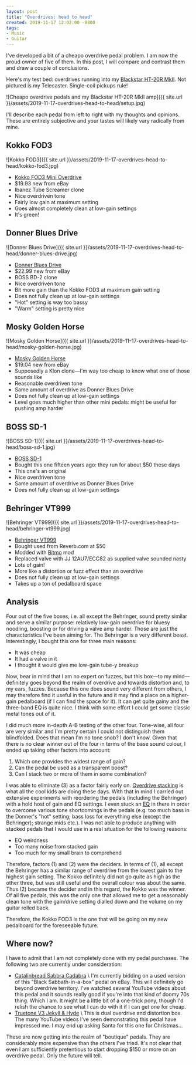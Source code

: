 ```yaml
---
layout: post
title: "Overdrives: head to head"
created: 2019-11-17 12:02:00 -0800
tags:
- Music
- Guitar
---
```

I've developed a bit of a cheapo overdrive pedal problem. I am now the proud owner of five of them. In this post, I will compare and contrast them and draw a couple of conclusions.

Here's my test bed: overdrives running into my [Blackstar HT-20R MkII][ht-20r-mkii]. Not pictured is my Telecaster. Single-coil pickups rule!

![Cheapo overdrive pedals and my Blackstar HT-20R MkII amp]({{ site.url }}/assets/2019-11-17-overdrives-head-to-head/setup.jpg)

I'll describe each pedal from left to right with my thoughts and opinions. These are entirely subjective and your tastes will likely vary radically from mine.

## Kokko FOD3

![Kokko FOD3]({{ site.url }}/assets/2019-11-17-overdrives-head-to-head/kokko-fod3.jpg)

* [Kokko FOD3 Mini Overdrive][kokko-fod3]
* $19.93 new from eBay
* Ibanez Tube Screamer clone
* Nice overdriven tone
* Fairly low gain at maximum setting
* Goes almost completely clean at low-gain settings
* It's green!

## Donner Blues Drive

![Donner Blues Drive]({{ site.url }}/assets/2019-11-17-overdrives-head-to-head/donner-blues-drive.jpg)

* [Donner Blues Drive][donner-blues-drive]
* $22.99 new from eBay
* BOSS BD-2 clone
* Nice overdriven tone
* Bit more gain than the Kokko FOD3 at maximum gain setting
* Does not fully clean up at low-gain settings
* "Hot" setting is way too bassy
* "Warm" setting is pretty nice

## Mosky Golden Horse

![Mosky Golden Horse]({{ site.url }}/assets/2019-11-17-overdrives-head-to-head/mosky-golden-horse.jpg)

* [Mosky Golden Horse][mosky-golden-horse]
* $19.04 new from eBay
* Supposedly a Klon clone&mdash;I'm way too cheap to know what one of those sounds like
* Reasonable overdriven tone
* Same amount of overdrive as Donner Blues Drive
* Does not fully clean up at low-gain settings
* Level goes much higher than other mini pedals: might be useful for pushing amp harder

## BOSS SD-1

![BOSS SD-1]({{ site.url }}/assets/2019-11-17-overdrives-head-to-head/boss-sd-1.jpg)

* [BOSS SD-1][boss-sd-1]
* Bought this one fifteen years ago: they run for about $50 these days
* This one's an original
* Nice overdriven tone
* Same amount of overdrive as Donner Blues Drive
* Does not fully clean up at low-gain settings

## Behringer VT999

![Behringer VT999]({{ site.url }}/assets/2019-11-17-overdrives-head-to-head/behringer-vt999.jpg)

* [Behringer VT999][behringer-vt999]
* Bought used from Reverb.com at $50
* Modded with [Bitmo][bitmo] mod
* Replaced valve with JJ 12AU7/ECC82 as supplied valve sounded nasty
* Lots of gain!
* More like a distortion or fuzz effect than an overdrive
* Does not fully clean up at low-gain settings
* Takes up a ton of pedalboard space

## Analysis

Four out of the five boxes, i.e. all except the Behringer, sound pretty similar and serve a similar purpose: relatively low-gain overdrive for bluesy noodling, boosting or for driving a valve amp harder. Those are just the characteristics I've been aiming for. The Behringer is a very different beast. Interestingly, I bought this one for three main reasons:

* It was cheap
* It had a valve in it
* I thought it would give me low-gain tube-y breakup

Now, bear in mind that I am no expert on fuzzes, but this box&mdash;to my mind&mdash;definitely goes beyond the realm of overdrive and towards distortion and, to my ears, fuzzes. Because this one does sound very different from others, I may therefore find it useful in the future and it may find a place on a higher-gain pedalboard (if I can find the space for it). It can get quite gainy and the three-band EQ is quite nice. I think with some effort I could get some classic metal tones out of it.

I did much more in-depth A-B testing of the other four. Tone-wise, all four are very similar and I'm pretty certain I could not distinguish them blindfolded. Does that mean I'm no tone snob? I don't know. Given that there is no clear winner out of the four in terms of the base sound colour, I ended up taking other factors into account:

1. Which one provides the widest range of gain?
2. Can the pedal be used as a transparent boost?
3. Can I stack two or more of them in some combination?

I was able to eliminate (3) as a factor fairly early on. [Overdrive stacking][sweetwater-stacking] is what all the cool kids are doing these days. With that in mind I carried out extensive experiments with reordering the pedals (including the Behringer) with a hold host of gain and EQ settings. I even stuck an [EQ][behringer-eq700] in there in order to overcome various tone shortcomings in the pedals (e.g. too much bass in the Donner's "hot" setting; bass loss for everything else (except the Behringer); strange mids etc.). I was not able to produce anything with stacked pedals that I would use in a real situation for the following reasons:

* EQ weirdness
* Too many noise from stacked gain
* Too much for my small brain to comprehend

Therefore, factors (1) and (2) were the deciders. In terms of (1), all except the Behringer has a similar range of overdrive from the lowest gain to the highest gain setting. The Kokko definitely did not go quite as high as the other three, but was still useful and the overall colour was about the same. Thus (2) became the decider and in this regard, the Kokko was the winner. Of all five pedals, this was the only one that allowed me to get a reasonably clean tone with the gain/drive setting dialled down and the volume on my guitar rolled back.

Therefore, the Kokko FOD3 is the one that will be going on my new pedalboard for the foreseeable future.

## Where now?

I have to admit that I am not completely done with my pedal purchases. The following two are currently under consideration:

* [Catalinbread Sabbra Cadabra][sabbra-cadabra] \\
I'm currently bidding on a used version of this "Black Sabbath-in-a-box" pedal on eBay. This will definitely go beyond overdrive territory. I've watched several YouTube videos about this pedal and it sounds really good if you're into that kind of doomy 70s thing. Which I am. It might be a little bit of a one-trick pony, though I'd relish the chance to see what I can do with it if I can get one for cheap.
* [Truetone V3 Jekyll & Hyde][jekyll-and-hyde] \\
This is dual overdrive and distortion box. The many YouTube videos I've seen demonstrating this pedal have impressed me. I may end up asking Santa for this one for Christmas...

These are now getting into the realm of "boutique" pedals. They are considerably more expensive than the others I've tried. It's not clear that even I am sufficiently pretentious to start dropping $150 or more on an overdrive pedal. Only the future will tell.

[behringer-eq700]: https://www.behringer.com/Categories/Behringer/Guitar/Stompboxes/EQ700/p/P0350#googtrans(en|en)
[behringer-vt999]: https://www.behringer.com/Categories/Behringer/Guitar/Stompboxes/VT999/p/P0519#googtrans(en|en)
[bitmo]: http://www.bitmomusic.com/
[boss-sd-1]: https://www.boss.info/us/products/sd-1/
[donner-blues-drive]: https://www.donnerdeal.com/products/donner-blues-drive-overdrive-guitar-effect-pedal-true-bypass
[jekyll-and-hyde]: https://truetone.com/v3-jekyll-hyde/
[mosky-golden-horse]: https://www.moskyaudio.com/product/product-22-912.html
[ht-20r-mkii]: https://www.blackstaramps.com/uk/ranges/ht-20r-mkii
[kokko-fod3]: http://www.iflanger.com/products_detail/productId=105.html
[sabbra-cadabra]: https://www.catalinbread.com/index.php?category=all&product=sabbra-cadabra
[sweetwater-stacking]: https://www.sweetwater.com/insync/5-tips-stacking-distortion-pedals/
